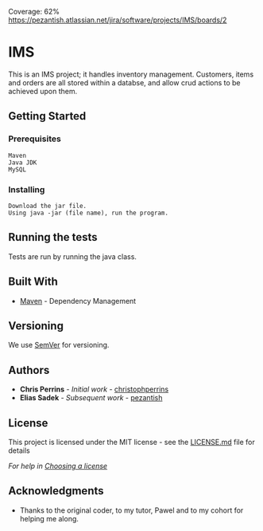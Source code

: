 Coverage: 62%
https://pezantish.atlassian.net/jira/software/projects/IMS/boards/2
# IMS

This is an IMS project; it handles inventory management. Customers, items and orders are all stored within a databse, and allow crud actions to be achieved upon them.

## Getting Started

### Prerequisites

```
Maven
Java JDK
MySQL
```

### Installing

```
Download the jar file. 
Using java -jar (file name), run the program.
```

## Running the tests

Tests are run by running the java class.


## Built With

* [Maven](https://maven.apache.org/) - Dependency Management

## Versioning

We use [SemVer](http://semver.org/) for versioning.

## Authors

* **Chris Perrins** - *Initial work* - [christophperrins](https://github.com/christophperrins)
* **Elias Sadek** - *Subsequent work* - [pezantish](https://github.com/pezantish)

## License

This project is licensed under the MIT license - see the [LICENSE.md](LICENSE.md) file for details 

*For help in [Choosing a license](https://choosealicense.com/)*

## Acknowledgments

* Thanks to the original coder, to my tutor, Pawel and to my cohort for helping me along.
